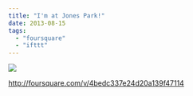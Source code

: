 ```yaml
---
title: "I'm at Jones Park!"
date: 2013-08-15
tags: 
  - "foursquare"
  - "ifttt"
---
```


![](images/staticmap?center=35.628291964530945,-82.54955291748047&zoom=16&size=710x440&maptype=roadmap&sensor=false&markers=color:red%7C35.628291964530945,-82.54955291748047)  
  
http://foursquare.com/v/4bedc337e24d20a139f47114
